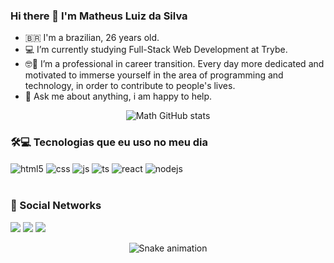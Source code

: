 ### Hi there 👋 I'm Matheus Luiz da Silva

<!--
**Mathluiz23/Mathluiz23** is a ✨ _special_ ✨ repository because its `README.md` (this file) appears on your GitHub profile.

Here are some ideas to get you started: -->

- 🇧🇷 I'm a brazilian, 26 years old.
- 💻 I’m currently studying Full-Stack Web Development at Trybe.
- 🤓🚀 I’m a professional in career transition. Every day more dedicated and motivated to immerse yourself in the area of ​​programming and technology, in order to contribute to people's lives.
- 💬 Ask me about anything, i am happy to help.

<div align="center">
  
  ![Math GitHub stats](https://github-readme-stats.vercel.app/api?username=Mathluiz23&show_icons=true&theme=dracula&count_private=true)
  
</div>
  
   ### 🛠💻 Tecnologias que eu uso no meu dia
  
<div style="display: inline_block">
  <img align="center" alt="html5" src="https://img.shields.io/badge/HTML5-E34F26?style=for-the-badge&logo=html5&logoColor=white" />
  <img align="center" alt="css" src="https://img.shields.io/badge/CSS3-1572B6?style=for-the-badge&logo=css3&logoColor=white" />
  <img align="center" alt="js" src="https://img.shields.io/badge/JavaScript-F7DF1E?style=for-the-badge&logo=javascript&logoColor=black" />
  <img align="center" alt="ts" src="https://img.shields.io/badge/TypeScript-007ACC?style=for-the-badge&logo=typescript&logoColor=white" />
  <img align="center" alt="react" src="https://img.shields.io/badge/React-20232A?style=for-the-badge&logo=react&logoColor=61DAFB" />
  <img align="center" alt="nodejs" src="https://img.shields.io/badge/Node.js-43853D?style=for-the-badge&logo=node.js&logoColor=white" />
</div><br/>


  
  ### 🧔 Social Networks
  
<div>
  <a href="https://www.instagram.com/mathluiz23/" target="_blank"><img src="https://img.shields.io/badge/-Instagram-%23E4405F?style=for-the-badge&logo=instagram&logoColor=white" target="_blank"></a>
  <a href = "mailto:mathluizs23@gmail.com"><img src="https://img.shields.io/badge/Gmail-D14836?style=for-the-badge&logo=gmail&logoColor=white" target="_blank"></a>
  <a href="https://br.linkedin.com/in/matheus-luiz-da-silva-9bba02119" target="_blank"><img src="https://img.shields.io/badge/-LinkedIn-%230077B5?style=for-the-badge&logo=linkedin&logoColor=white" target="_blank"></a>   
</div>

<div align="center">
  
  ![Snake animation](https://github.com/danielbped/danielbped/blob/output/github-contribution-grid-snake.svg)
  
</div>
